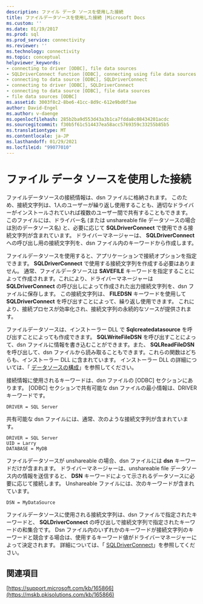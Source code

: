 ```yaml
---
description: ファイル データ ソースを使用した接続
title: ファイルデータソースを使用した接続 |Microsoft Docs
ms.custom: ''
ms.date: 01/19/2017
ms.prod: sql
ms.prod_service: connectivity
ms.reviewer: ''
ms.technology: connectivity
ms.topic: conceptual
helpviewer_keywords:
- connecting to driver [ODBC], file data sources
- SQLDriverConnect function [ODBC], connecting using file data sources
- connecting to data source [ODBC], SQLDriverConnect
- connecting to driver [ODBC], SQLDriverConnect
- connecting to data source [ODBC], file data sources
- file data sources [ODBC]
ms.assetid: 3003f8c2-8be6-41cc-8d9c-612e9bd0f3ae
author: David-Engel
ms.author: v-daenge
ms.openlocfilehash: 285b2ba9d553d43a3b1ca7fdda8c08434201acdc
ms.sourcegitcommit: f30b5f61c514437ea58acc5769359c33255b85b5
ms.translationtype: MT
ms.contentlocale: ja-JP
ms.lasthandoff: 01/29/2021
ms.locfileid: "99077010"
---
```

# <a name="connecting-using-file-data-sources"></a>ファイル データ ソースを使用した接続
ファイルデータソースの接続情報は、dsn ファイルに格納されます。 このため、接続文字列は、1人のユーザーが繰り返し使用することも、適切なドライバーがインストールされていれば複数のユーザー間で共有することもできます。 このファイルには、ドライバー名 (または unshareable file データソースの場合は別のデータソース名) と、必要に応じて **SQLDriverConnect** で使用できる接続文字列が含まれています。 ドライバーマネージャーは、 **SQLDriverConnect** への呼び出し用の接続文字列を、dsn ファイル内のキーワードから作成します。  
  
 ファイルデータソースを使用すると、アプリケーションで接続オプションを指定できます。 **SQLDriverConnect** で使用する接続文字列を作成する必要はありません。 通常、ファイルデータソースは **SAVEFILE** キーワードを指定することによって作成されます。これにより、ドライバーマネージャーは **SQLDriverConnect** の呼び出しによって作成された出力接続文字列を、dsn ファイルに保存します。 この接続文字列は、 **FILEDSN** キーワードを使用して **SQLDriverConnect** を呼び出すことによって、繰り返し使用できます。 これにより、接続プロセスが効率化され、接続文字列の永続的なソースが提供されます。  
  
 ファイルデータソースは、インストーラー DLL で **Sqlcreatedatasource** を呼び出すことによっても作成できます。 **SQLWriteFileDSN** を呼び出すことによって、dsn ファイルに情報を書き込むことができます。また、 **SQLReadFileDSN** を呼び出して、dsn ファイルから読み取ることもできます。これらの関数はどちらも、インストーラー DLL に含まれています。 インストーラー DLL の詳細については、「 [データソースの構成](../../../odbc/reference/install/configuring-data-sources.md)」を参照してください。  
  
 接続情報に使用されるキーワードは、dsn ファイルの [ODBC] セクションにあります。 [ODBC] セクションで共有可能な dsn ファイルの最小情報は、DRIVER キーワードです。  
  
```  
DRIVER = SQL Server  
```  
  
 共有可能な dsn ファイルには、通常、次のような接続文字列が含まれています。  
  
```  
DRIVER = SQL Server  
UID = Larry  
DATABASE = MyDB  
```  
  
 ファイルデータソースが unshareable の場合、dsn ファイルには **dsn** キーワードだけが含まれます。 ドライバーマネージャーは、unshareable file データソース内の情報を送信すると、 **DSN** キーワードによって示されるデータソースに必要に応じて接続します。 Unshareable ファイルには、次のキーワードが含まれています。  
  
```  
DSN = MyDataSource  
```  
  
 ファイルデータソースに使用される接続文字列は、dsn ファイルで指定されたキーワードと、 **SQLDriverConnect** の呼び出しで接続文字列で指定されたキーワードの和集合です。 Dsn ファイル内のいずれかのキーワードが接続文字列のキーワードと競合する場合は、使用するキーワード値がドライバーマネージャーによって決定されます。 詳細については、「 [SQLDriverConnect](../../../odbc/reference/syntax/sqldriverconnect-function.md)」を参照してください。  
  
## <a name="see-also"></a>関連項目  
 [https://support.microsoft.com/kb/165866](https://mskb.pkisolutions.com/kb/165866)
